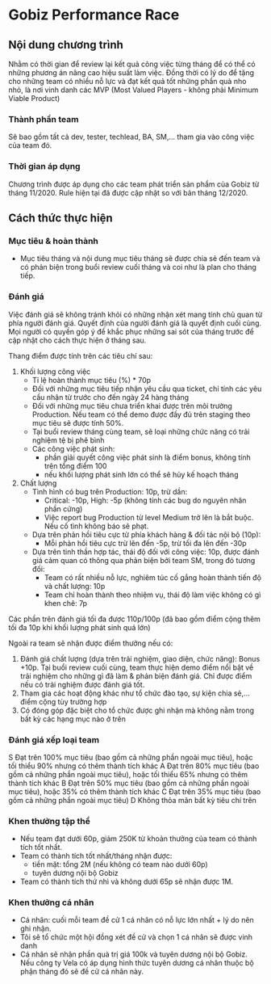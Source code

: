 # Gobiz Performance Race

## Nội dung chương trình

Nhằm có thời gian để review lại kết quả công việc từng tháng để có thể có những phương án nâng cao hiệu suất làm việc.
Đồng thời có lý do để tặng cho những team có nhiều nỗ lực và đạt kết quả tốt những phần quà nho nhỏ, là nơi vinh danh các MVP (Most Valued Players - không phải Minimum Viable Product)

### Thành phần team

Sẽ bao gồm tất cả dev, tester, techlead, BA, SM,... tham gia vào công việc của team đó.

### Thời gian áp dụng

Chương trình được áp dụng cho các team phát triển sản phẩm của Gobiz từ tháng 11/2020. Rule hiện tại đã được cập nhật so với bản tháng 12/2020.

## Cách thức thực hiện

### Mục tiêu & hoàn thành
- Mục tiêu tháng và nội dung mục tiêu tháng sẽ được chia sẻ đến team và có phản biện trong buổi review cuối tháng và coi như là plan cho tháng tiếp. 

### Đánh giá
Việc đánh giá sẽ không tránh khỏi có những nhận xét mang tính chủ quan từ phía người đánh giá. Quyết định của người đánh giá là quyết định cuối cùng.
Mọi người có quyền góp ý để khắc phục những sai sót của tháng trước để cập nhật cho cách thực hiện ở tháng sau.

Thang điểm được tính trên các tiêu chí sau:

1. Khối lượng công việc
    - Tỉ lệ hoàn thành mục tiêu (%) * 70p
    - Đối với những mục tiêu tiếp nhận yêu cầu qua ticket, chỉ tính các yêu cầu nhận từ trước cho đến ngày 24 hàng tháng
    - Đối với những mục tiêu chưa triển khai được trên môi trường Production. Nếu team có thể demo được đầy đủ trên staging theo mục tiêu sẽ được tính 50%.
    - Tại buổi review tháng cùng team, sẽ loại những chức năng có trải nghiệm tệ bị phê bình
    - Các công việc phát sinh:
        * phần giải quyết công việc phát sinh là điểm bonus, không tính trên tổng điểm 100
        * nếu khối lượng phát sinh lớn có thể sẽ hủy kế hoạch tháng
2. Chất lượng
    * Tình hình có bug trên Production: 10p, trừ dần:
        - Critical: -10p, High: -5p (không tính các bug do nguyên nhân phần cứng)
        - Việc report bug Production từ level Medium trở lên là bắt buộc. Nếu cố tình không báo sẽ phạt.
    * Dựa trên phản hồi tiêu cực từ phía khách hàng & đối tác nội bộ (10p):
        - Mỗi phản hồi tiêu cực trừ lên đến -5p, trừ tối đa lên đến -30p
    * Dựa trên tinh thần hợp tác, thái độ đối với công việc: 10p, được đánh giá cảm quan có thông qua phản biện bởi team SM, trong đó tương đối:
        - Team có rất nhiều nỗ lực, nghiêm túc cố gắng hoàn thành tiến độ và chất lượng: 10p
        - Team chỉ hoàn thành theo nhiệm vụ, thái độ làm việc không có gì khen chê: 7p

Các phần trên đánh giá tối đa được 110p/100p (đã bao gồm điểm cộng thêm tối đa 10p khi khối lượng phát sinh quá lớn)

Ngoài ra team sẽ nhận được điểm thưởng nếu có:

1. Đánh giá chất lượng (dựa trên trải nghiệm, giao diện, chức năng): Bonus +10p. Tại buổi review cuối cùng, team thực hiện demo điểm nổi bật về trải nghiệm cho những gì đã làm & phản biện đánh giá. Chỉ được điểm nếu có trải nghiệm được đánh giá tốt.
2. Tham gia các hoạt động khác như tổ chức đào tạo, sự kiện chia sẻ,... điểm cộng tùy trường hợp
3. Có đóng góp đặc biệt cho tổ chức được ghi nhận mà không nằm trong bất kỳ các hạng mục nào ở trên

### Đánh giá xếp loại team
S	Đạt trên 100% mục tiêu (bao gồm cả những phần ngoài mục tiêu), hoặc tối thiểu 90% nhưng có thêm thành tích khác
A	Đạt trên 80% mục tiêu (bao gồm cả những phần ngoài mục tiêu), hoặc tối thiểu 65% nhưng có thêm thành tích khác
B	Đạt trên 50% mục tiêu (bao gồm cả những phần ngoài mục tiêu), hoặc 35% có thêm thành tích khác
C	Đạt trên 35% mục tiêu (bao gồm cả những phần ngoài mục tiêu)
D	Không thỏa mãn bất kỳ tiêu chí trên

### Khen thưởng tập thể
- Nếu team đạt dưới 60p, giảm 250K từ khoản thưởng của team có thành tích tốt nhất.
- Team có thành tích tốt nhất/tháng nhận được:
    * tiền mặt: tổng 2M (nếu không có team nào dưới 60p)
    * tuyên dương nội bộ Gobiz
- Team có thành tích thứ nhì và không dưới 65p sẽ nhận được 1M.

### Khen thưởng cá nhân
- Cá nhân: cuối mỗi team đề cử 1 cá nhân có nỗ lực lớn nhất + lý do nên ghi nhận.
- Tôi sẽ tổ chức một hội đồng xét đề cử và chọn 1 cá nhân sẽ được vinh danh
- Cá nhân sẽ nhận phần quà trị giá 100k và tuyên dương nội bộ Gobiz. Nếu công ty Vela có áp dụng hình thức tuyên dương cá nhân thuộc bộ phận tháng đó sẽ đề cử cá nhân này.
